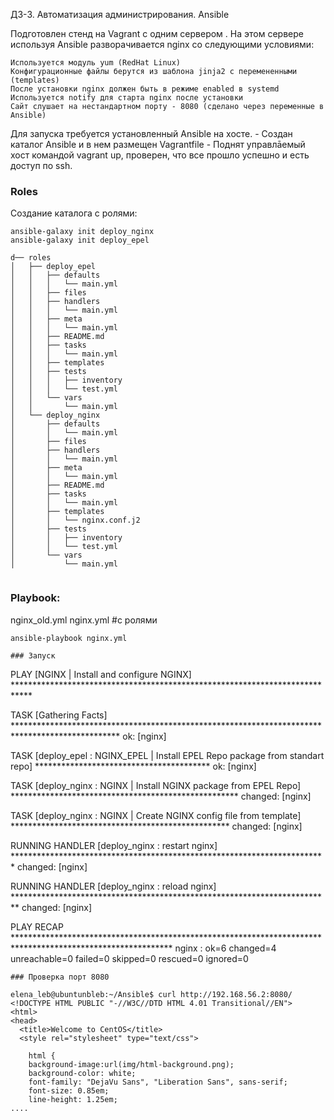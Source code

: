 ДЗ-3. Автоматизация администрирования. Ansible
 
 Подготовлен стенд на Vagrant с одним сервером . 
 На этом сервере используя Ansible разворачивается nginx со следующими условиями:

    Используется модуль yum (RedHat Linux)
    Конфигурационные файлы берутся из шаблона jinja2 с перемененными (templates)
    После установки nginx должен быть в режиме enabled в systemd
    Используется notify для старта nginx после установки
    Сайт слушает на нестандартном порту - 8080 (сделано через переменные в Ansible)

Для запуска требуется установленный Ansible на хосте.
    - Создан каталог Ansible и в нем размещен Vagrantfile
    - Поднят управлāемый хост командой vagrant up, проверен, что все прошло успешно и есть доступ по ssh.
    
### Roles
Создание каталога с ролями:
```
ansible-galaxy init deploy_nginx
ansible-galaxy init deploy_epel

d── roles
│   ├── deploy_epel
│   │   ├── defaults
│   │   │   └── main.yml
│   │   ├── files
│   │   ├── handlers
│   │   │   └── main.yml
│   │   ├── meta
│   │   │   └── main.yml
│   │   ├── README.md
│   │   ├── tasks
│   │   │   └── main.yml
│   │   ├── templates
│   │   ├── tests
│   │   │   ├── inventory
│   │   │   └── test.yml
│   │   └── vars
│   │       └── main.yml
│   └── deploy_nginx
│       ├── defaults
│       │   └── main.yml
│       ├── files
│       ├── handlers
│       │   └── main.yml
│       ├── meta
│       │   └── main.yml
│       ├── README.md
│       ├── tasks
│       │   └── main.yml
│       ├── templates
│       │   └── nginx.conf.j2
│       ├── tests
│       │   ├── inventory
│       │   └── test.yml
│       └── vars
│           └── main.yml


```

### Playbook:

nginx_old.yml
nginx.yml #с ролями

```
ansible-playbook nginx.yml

### Запуск
```
PLAY [NGINX | Install and configure NGINX] ****************************************************************************

TASK [Gathering Facts] ************************************************************************************************
ok: [nginx]

TASK [deploy_epel : NGINX_EPEL | Install EPEL Repo package from standart repo] ****************************************
ok: [nginx]

TASK [deploy_nginx : NGINX | Install NGINX package from EPEL Repo] ****************************************************
changed: [nginx]

TASK [deploy_nginx : NGINX | Create NGINX config file from template] **************************************************
changed: [nginx]

RUNNING HANDLER [deploy_nginx : restart nginx] ************************************************************************
changed: [nginx]

RUNNING HANDLER [deploy_nginx : reload nginx] *************************************************************************
changed: [nginx]

PLAY RECAP ************************************************************************************************************
nginx                      : ok=6    changed=4    unreachable=0    failed=0    skipped=0    rescued=0    ignored=0  

```
### Проверка порт 8080

elena_leb@ubuntunbleb:~/Ansible$ curl http://192.168.56.2:8080/
<!DOCTYPE HTML PUBLIC "-//W3C//DTD HTML 4.01 Transitional//EN">
<html>
<head>
  <title>Welcome to CentOS</title>
  <style rel="stylesheet" type="text/css"> 

	html {
	background-image:url(img/html-background.png);
	background-color: white;
	font-family: "DejaVu Sans", "Liberation Sans", sans-serif;
	font-size: 0.85em;
	line-height: 1.25em;
....

```

